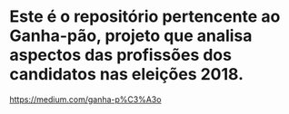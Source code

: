 # Este é o repositório pertencente ao Ganha-pão, projeto que analisa aspectos das profissões dos candidatos nas eleições 2018.
https://medium.com/ganha-p%C3%A3o
